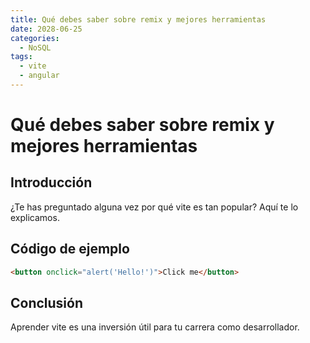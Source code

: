 ```yaml
---
title: Qué debes saber sobre remix y mejores herramientas
date: 2028-06-25
categories:
  - NoSQL
tags:
  - vite
  - angular
---
```


# Qué debes saber sobre remix y mejores herramientas

## Introducción

¿Te has preguntado alguna vez por qué vite es tan popular? Aquí te lo explicamos.

## Código de ejemplo

```html
<button onclick="alert('Hello!')">Click me</button>
```

## Conclusión

Aprender vite es una inversión útil para tu carrera como desarrollador.